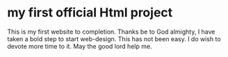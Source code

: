 # my first official Html project
This is my first website to completion. Thanks be to God almighty, I have taken a bold step to start web-design. This has not been easy.
I do wish to devote more time to it. May the good lord help me.